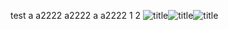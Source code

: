 test
a
a2222
a2222
a
a2222
1
2
![title](https://i.loli.net/2018/12/24/5c20fbc099af3.png)![title](https://i.imgur.com/Il906qK.png)![title](https://i.loli.net/2018/12/24/5c20fbf076e42.png)
